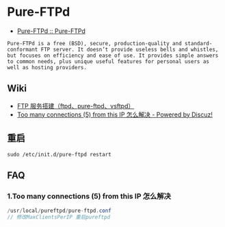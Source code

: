 # Pure-FTPd

- [Pure-FTPd :: Pure-FTPd](https://www.pureftpd.org/project/pure-ftpd/)

```text
Pure-FTPd is a free (BSD), secure, production-quality and standard-conformant FTP server. It doesn’t provide useless bells and whistles, but focuses on efficiency and ease of use. It provides simple answers to common needs, plus unique useful features for personal users as well as hosting providers.
```

## Wiki

- [FTP 服务搭建（ftpd、pure-ftpd、vsftpd）](https://blog.csdn.net/frank_abagnale/article/details/79378609)
- [Too many connections (5) from this IP 怎么解决 - Powered by Discuz!](https://bbs.vpser.net/thread-13263-1-1.html)

## 重启

```shell
sudo /etc/init.d/pure-ftpd restart
```

## FAQ

### 1.Too many connections (5) from this IP 怎么解决

```c#
/usr/local/pureftpd/pure-ftpd.conf
// 修改MaxClientsPerIP 重启pureftpd

```

